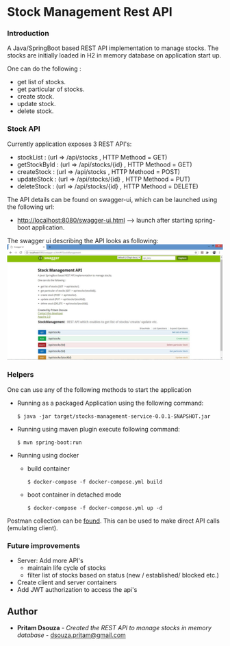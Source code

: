 # Stock Management Rest API 

### Introduction
A Java/SpringBoot based REST API implementation to manage stocks. The stocks are initially loaded in H2 in memory database on application start up.

One can do the following :
* get list of stocks.
* get particular of stocks.
* create stock.
* update stock.
* delete stock.

### Stock API  
Currently application exposes 3 REST API's:
*   stockList : (url => /api/stocks , HTTP Methood = GET)
*   getStockById : (url => /api/stocks/{id} , HTTP Methood = GET)
*   createStock : (url => /api/stocks , HTTP Methood = POST)
*   updateStock : (url => /api/stocks/{id} , HTTP Methood = PUT)
*   deleteStock : (url => /api/stocks/{id} , HTTP Methood = DELETE)

The API details can be found on swagger-ui, which can be launched using the following url:  
- [http://localhost:8080/swagger-ui.html](http://localhost:8080/swagger-ui.html) --> launch after starting spring-boot application.

The swagger ui describing the API looks as following:
![alt text](resources/images/swagger-api.JPG "swagger-ui")

### Helpers
One can use any of the following methods to start the application

* Running as a packaged Application using the following command:
    ``` 
    $ java -jar target/stocks-management-service-0.0.1-SNAPSHOT.jar
    ```

* Running using maven plugin execute following command:
    ``` 
    $ mvn spring-boot:run
    ```
* Running using docker  
    - build container
      ``` 
      $ docker-compose -f docker-compose.yml build
      ```
    - boot container in detached mode
      ``` 
      $ docker-compose -f docker-compose.yml up -d
      ```


Postman collection can be [found](resources/postman/stocks-management-api.postman_collection.json).
This can be used to make direct API calls (emulating client).

### Future improvements 
- Server: Add more API's      
    - maintain life cycle of stocks 
    - filter list of stocks based on status (new / established/ blocked etc.)    
- Create client and server containers
- Add JWT authorization to access the api's    

## Author
* **Pritam Dsouza** - *Created the REST API to manage stocks in memory database* - dsouza.pritam@gmail.com